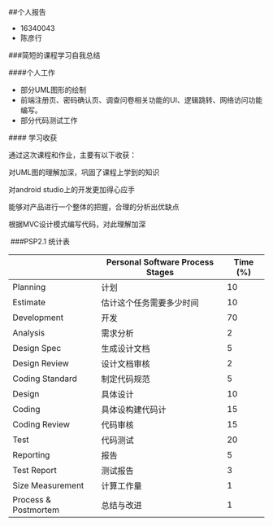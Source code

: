##个人报告

* 16340043
* 陈彦行



###简短的课程学习自我总结

####个人工作

* 部分UML图形的绘制
* 前端注册页、密码确认页、调查问卷相关功能的UI、逻辑跳转、网络访问功能编写。
* 部分代码测试工作



#### 学习收获

通过这次课程和作业，主要有以下收获：



对UML图的理解加深，巩固了课程上学到的知识

对android studio上的开发更加得心应手

能够对产品进行一个整体的把握，合理的分析出优缺点

根据MVC设计模式编写代码，对此理解加深






 ###PSP2.1 统计表

|                      | Personal Software Process Stages | Time (%) |
| -------------------- | -------------------------------- | -------- |
| Planning             | 计划                             | 10       |
| Estimate             | 估计这个任务需要多少时间         | 10       |
| Development          | 开发                             | 70       |
| Analysis             | 需求分析                         | 2        |
| Design Spec          | 生成设计文档                     | 5        |
| Design Review        | 设计文档审核                     | 2        |
| Coding Standard      | 制定代码规范                     | 5        |
| Design               | 具体设计                         | 10       |
| Coding               | 具体设构建代码计                 | 15       |
| Coding Review        | 代码审核                         | 15       |
| Test                 | 代码测试                         | 20       |
| Reporting            | 报告                             | 5        |
| Test Report          | 测试报告                         | 3        |
| Size Measurement     | 计算工作量                       | 1        |
| Process & Postmortem | 总结与改进                       | 1        |

## 


